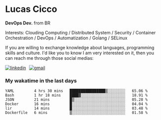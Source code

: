 # Lucas Cicco

**DevOps Dev.** from BR

Interests: Clouding Computing / Distributed System / Security / Container Orchestration / DevOps / Automatization / Golang / SELinux

If you are willing to exchange knowledge about languages, programming skills and culture. I'd like you to know I am very interested on it, then you can reach me through those social medias:

<div style="display: flex; align-items: center; gap: 10px;">
  <a href="https://www.linkedin.com/in/lucas-vitor-de-cicco" target="_blank">
    <img
      src="https://img.shields.io/badge/-LinkedIn-%230077B5?style=for-the-badge&logo=linkedin&logoColor=white"
      alt="linkedin"
      target="_blank" 
    />
  </a>
  <a href="mailto:lucasvitorx1@gmail.com">
      <img
        src="https://img.shields.io/badge/-Gmail-%23333?style=for-the-badge&logo=gmail&logoColor=white"
        alt="gmail"
        target="_blank"
      />
  </a>
</div>

### My wakatime in the last days

<!--START_SECTION:waka-->

```text
YAML         4 hrs 30 mins   ████████████████▒░░░░░░░░   65.06 %
Bash         1 hr 18 mins    ████▓░░░░░░░░░░░░░░░░░░░░   18.91 %
JSON         21 mins         █▒░░░░░░░░░░░░░░░░░░░░░░░   05.28 %
Docker       16 mins         █░░░░░░░░░░░░░░░░░░░░░░░░   04.04 %
lir          14 mins         █░░░░░░░░░░░░░░░░░░░░░░░░   03.48 %
Dockerfile   6 mins          ▒░░░░░░░░░░░░░░░░░░░░░░░░   01.58 %
```

<!--END_SECTION:waka-->
